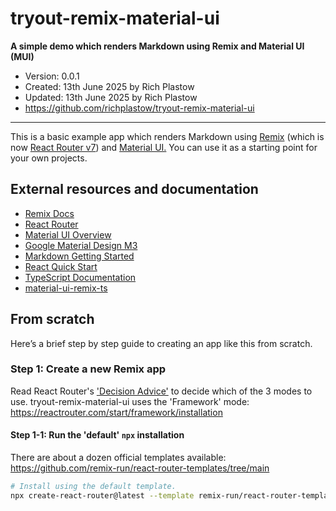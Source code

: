# tryout-remix-material-ui

**A simple demo which renders Markdown using Remix and Material UI (MUI)**

- Version: 0.0.1
- Created: 13th June 2025 by Rich Plastow
- Updated: 13th June 2025 by Rich Plastow
- <https://github.com/richplastow/tryout-remix-material-ui>

---

This is a basic example app which renders Markdown using
[Remix](https://remix.run/docs/en/main) (which is now
[React Router v7](https://reactrouter.com/home)) and
[Material UI.](https://mui.com/material-ui/getting-started/) You can use it as
a starting point for your own projects.

## External resources and documentation

- [Remix Docs](https://remix.run/docs/en/main)
- [React Router](https://reactrouter.com/home)
- [Material UI Overview](https://mui.com/material-ui/getting-started/)
- [Google Material Design M3](https://m3.material.io/)
- [Markdown Getting Started](https://www.markdownguide.org/getting-started/)
- [React Quick Start](https://react.dev/learn)
- [TypeScript Documentation](https://www.typescriptlang.org/docs/)
- [material-ui-remix-ts](https://github.com/mui/material-ui/tree/master/examples/material-ui-remix-ts)

## From scratch

Here’s a brief step by step guide to creating an app like this from scratch.

### Step 1: Create a new Remix app

Read React Router's
['Decision Advice'](https://reactrouter.com/start/modes#decision-advice) to
decide which of the 3 modes to use. tryout-remix-material-ui uses the
'Framework' mode:  
<https://reactrouter.com/start/framework/installation>

#### Step 1-1: Run the 'default' `npx` installation

There are about a dozen official templates available:  
<https://github.com/remix-run/react-router-templates/tree/main>

```bash
# Install using the default template.
npx create-react-router@latest --template remix-run/react-router-templates/default
```
